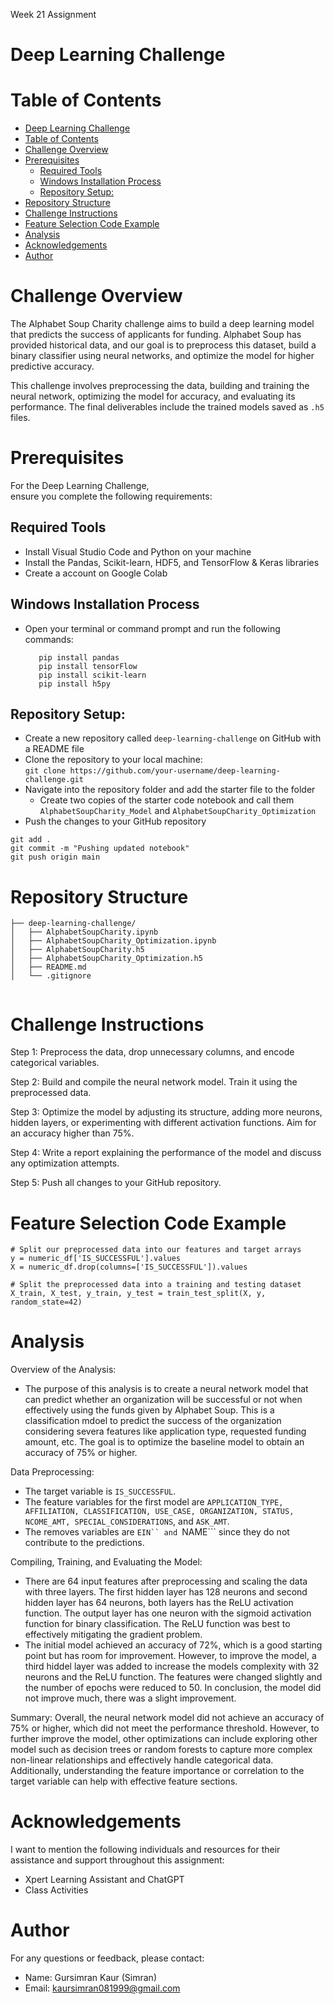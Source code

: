 Week 21 Assignment
# Deep Learning Challenge 


# Table of Contents

- [Deep Learning Challenge](#deep-learning-challenge)
- [Table of Contents](#table-of-contents)
- [Challenge Overview](#challenge-overview)
- [Prerequisites](#prerequisites)
  - [Required Tools](#required-tools)
  - [Windows Installation Process](#windows-installation-process)
  - [Repository Setup:](#repository-setup)
- [Repository Structure](#repository-structure)
- [Challenge Instructions](#challenge-instructions)
- [Feature Selection Code Example](#feature-selection-code-example)
- [Analysis](#analysis)
- [Acknowledgements](#acknowledgements)
- [Author](#author)


# Challenge Overview
The Alphabet Soup Charity challenge aims to build a deep learning model that predicts the success of applicants for funding. Alphabet Soup has provided historical data, and our goal is to preprocess this dataset, build a binary classifier using neural networks, and optimize the model for higher predictive accuracy.

This challenge involves preprocessing the data, building and training the neural network, optimizing the model for accuracy, and evaluating its performance. The final deliverables include the trained models saved as ```.h5``` files.


# Prerequisites

For the Deep Learning Challenge, ensure you complete the following requirements:

## Required Tools 
- Install Visual Studio Code and Python on your machine 
- Install the Pandas, Scikit-learn, HDF5, and TensorFlow & Keras libraries
- Create a account on Google Colab

## Windows Installation Process
- Open your terminal or command prompt and run the following commands:

  ``` 
     pip install pandas
     pip install tensorFlow 
     pip install scikit-learn
     pip install h5py
   ```

## Repository Setup:
  - Create a new repository called ```deep-learning-challenge``` on GitHub with a README file
  - Clone the repository to your local machine:   
  ```git clone https://github.com/your-username/deep-learning-challenge.git``` 
  - Navigate into the repository folder and add the starter file to the folder
    - Create two copies of the starter code notebook and call them ```AlphabetSoupCharity_Model``` and ```AlphabetSoupCharity_Optimization```
  - Push the changes to your GitHub repository

```
git add .
git commit -m "Pushing updated notebook"
git push origin main
```


# Repository Structure
```
├── deep-learning-challenge/
│   ├── AlphabetSoupCharity.ipynb
│   ├── AlphabetSoupCharity_Optimization.ipynb
│   ├── AlphabetSoupCharity.h5
│   ├── AlphabetSoupCharity_Optimization.h5
│   ├── README.md
│   └── .gitignore
               
```


# Challenge Instructions 

Step 1: Preprocess the data, drop unnecessary columns, and encode categorical variables.

Step 2: Build and compile the neural network model. Train it using the preprocessed data.

Step 3: Optimize the model by adjusting its structure, adding more neurons, hidden layers, or experimenting with different activation functions. Aim for an accuracy higher than 75%.

Step 4: Write a report explaining the performance of the model and discuss any optimization attempts.

Step 5: Push all changes to your GitHub repository.


# Feature Selection Code Example

```VS Code
# Split our preprocessed data into our features and target arrays
y = numeric_df['IS_SUCCESSFUL'].values
X = numeric_df.drop(columns=['IS_SUCCESSFUL']).values

# Split the preprocessed data into a training and testing dataset
X_train, X_test, y_train, y_test = train_test_split(X, y, random_state=42)
```


# Analysis

Overview of the Analysis:
- The purpose of this analysis is to create a neural network model that can predict whether an organization will be successful or not when effectively using the funds given by Alphabet Soup. This is a classification mdoel to predict the success of the organization considering severa features like application type, requested funding amount, etc. The goal is to optimize the baseline model to obtain an accuracy of 75% or higher.

Data Preprocessing:
- The target variable is ```IS_SUCCESSFUL```. 
- The feature variables for the first model are ```APPLICATION_TYPE, AFFILIATION, CLASSIFICATION, USE_CASE, ORGANIZATION, STATUS, NCOME_AMT, SPECIAL_CONSIDERATIONS```, and ```ASK_AMT```.
- The removes variables are ```EIN`` and ```NAME``` since they do not contribute to the predictions. 

Compiling, Training, and Evaluating the Model:
- There are 64 input features after preprocessing and scaling the data with three layers. The first hidden layer has 128 neurons and second hidden layer has 64 neurons, both layers has the ReLU activation function. The output layer has one neuron with the sigmoid activation function for binary classification. The ReLU function was best to effectively mitigating the gradient problem. 
- The initial model achieved an accuracy of 72%, which is a good starting point but has room for improvement. However, to improve the model, a third hiddel layer was added to increase the models complexity with 32 neurons and the ReLU function. The features were changed  slightly and the number of epochs were reduced to 50. In conclusion, the model did not improve much, there was a slight improvement. 

Summary:
Overall, the neural network model did not achieve an accuracy of 75% or higher, which did not meet the performance threshold. However, to further improve the model, other optimizations can include exploring other model such as decision trees or random forests to capture more complex non-linear relationships and effectively handle categorical data. Additionally, understanding the feature importance or correlation to the target variable can help with effective feature sections. 


# Acknowledgements

I want to mention the following individuals and resources for their assistance and support throughout this assignment: 
- Xpert Learning Assistant and ChatGPT
- Class Activities 


# Author

For any questions or feedback, please contact:
- Name: Gursimran Kaur (Simran)
- Email: kaursimran081999@gmail.com
